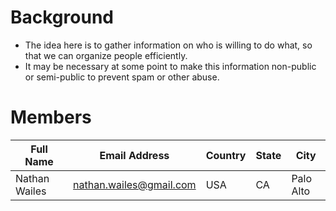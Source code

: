 # Background
- The idea here is to gather information on who is willing to do what, so that we can organize people efficiently.
- It may be necessary at some point to make this information non-public or semi-public to prevent spam or other abuse.

# Members

Full Name | Email Address | Country | State | City
--- | --- | --- | --- | ---
Nathan Wailes | nathan.wailes@gmail.com | USA | CA | Palo Alto
